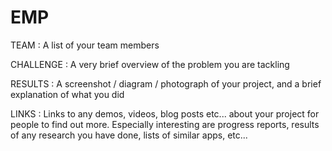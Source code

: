 EMP
===

TEAM : A list of your team members

CHALLENGE : A very brief overview of the problem you are tackling

RESULTS : A screenshot / diagram / photograph of your project, and a brief explanation of what you did

LINKS : Links to any demos, videos, blog posts etc... about your project for people to find out more. Especially interesting are progress reports, results of any research you have done, lists of similar apps, etc...
